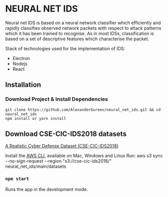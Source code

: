 # NEURAL NET IDS

Neural net IDS is based on a neural network classifier which efficiently and rapidly classifies observed network packets with respect to attack patterns which it has been trained to recognise. As in most IDSs, classification is based on a set of descriptive features which characterise the packet.

Stack of technologies used for the implementation of IDS:

- Electron
- Nodejs
- React

## Installation

### Download Project & Install Dependencies

```
git clone https://github.com/AlexanderGureev/neural_net_ids.git && cd neural_net_ids
npm install or yarn install
```

## Download CSE-CIC-IDS2018 datasets

[A Realistic Cyber Defense Dataset (CSE-CIC-IDS2018)](https://registry.opendata.aws/cse-cic-ids2018/)

Install the [AWS CLI](https://aws.amazon.com/ru/cli/), available on Mac, Windows and Linux
Run: aws s3 sync --no-sign-request --region <your-region> "s3://cse-cic-ids2018/" neural_net_ids/main/datasets

### `npm start`

Runs the app in the development mode.
